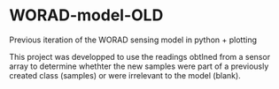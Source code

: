 # WORAD-model-OLD
Previous iteration of the WORAD sensing model in python + plotting


This project was developped to use the readings obtIned from a sensor array to determine whethter the new samples were part of a previously created class (samples) or were irrelevant to the model (blank).
